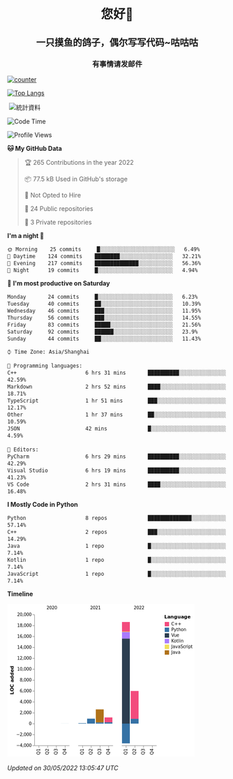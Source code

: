 

<!--
**kitUIN/kitUIN** is a ✨ _special_ ✨ repository because its `README.md` (this file) appears on your GitHub profile.

Here are some ideas to get you started:

- 🔭 I’m currently working on ...
- 🌱 I’m currently learning ...
- 👯 I’m looking to collaborate on ...
- 🤔 I’m looking for help with ...
- 💬 Ask me about ...
- 📫 How to reach me: ...
- 😄 Pronouns: ...
- ⚡ Fun fact: ...
-->
<h1 align="center">您好👋</h1>
<h2 align="center">一只摸鱼的鸽子，偶尔写写代码~咕咕咕</h2>
<h3 align="center">有事情请发邮件</h3>

[![counter](https://count.getloli.com/get/@KitUIN?theme=rule34)](https://count.getloli.com/)

[![Top Langs](https://github-readme-stats.vercel.app/api/top-langs/?username=kitUIN&show_icons=true&theme=gruvbox&locale=cn&layout=compact)](https://github.com/anuraghazra/github-readme-stats)

<p>&nbsp;<img align="center" src="https://github-readme-stats.vercel.app/api?username=kitUIN&show_icons=true&theme=gruvbox&locale=cn" alt="統計資料" /></p>


<!--START_SECTION:waka-->
![Code Time](http://img.shields.io/badge/Code%20Time-534%20hrs%2025%20mins-blue)

![Profile Views](http://img.shields.io/badge/Profile%20Views-10-blue)

**🐱 My GitHub Data** 

> 🏆 265 Contributions in the year 2022
 > 
> 📦 77.5 kB Used in GitHub's storage 
 > 
> 🚫 Not Opted to Hire
 > 
> 📜 24 Public repositories 
 > 
> 🔑 3 Private repositories  
 > 
**I'm a night 🦉** 

```text
🌞 Morning    25 commits     █░░░░░░░░░░░░░░░░░░░░░░░░   6.49% 
🌆 Daytime    124 commits    ████████░░░░░░░░░░░░░░░░░   32.21% 
🌃 Evening    217 commits    ██████████████░░░░░░░░░░░   56.36% 
🌙 Night      19 commits     █░░░░░░░░░░░░░░░░░░░░░░░░   4.94%

```
📅 **I'm most productive on Saturday** 

```text
Monday       24 commits     █░░░░░░░░░░░░░░░░░░░░░░░░   6.23% 
Tuesday      40 commits     ██░░░░░░░░░░░░░░░░░░░░░░░   10.39% 
Wednesday    46 commits     ███░░░░░░░░░░░░░░░░░░░░░░   11.95% 
Thursday     56 commits     ███░░░░░░░░░░░░░░░░░░░░░░   14.55% 
Friday       83 commits     █████░░░░░░░░░░░░░░░░░░░░   21.56% 
Saturday     92 commits     ██████░░░░░░░░░░░░░░░░░░░   23.9% 
Sunday       44 commits     ██░░░░░░░░░░░░░░░░░░░░░░░   11.43%

```


```text
⌚︎ Time Zone: Asia/Shanghai

💬 Programming languages: 
C++                      6 hrs 31 mins       ██████████░░░░░░░░░░░░░░░   42.59% 
Markdown                 2 hrs 52 mins       ████░░░░░░░░░░░░░░░░░░░░░   18.71% 
TypeScript               1 hr 51 mins        ███░░░░░░░░░░░░░░░░░░░░░░   12.17% 
Other                    1 hr 37 mins        ██░░░░░░░░░░░░░░░░░░░░░░░   10.59% 
JSON                     42 mins             █░░░░░░░░░░░░░░░░░░░░░░░░   4.59%

📝 Editors: 
PyCharm                  6 hrs 29 mins       ██████████░░░░░░░░░░░░░░░   42.29% 
Visual Studio            6 hrs 19 mins       ██████████░░░░░░░░░░░░░░░   41.23% 
VS Code                  2 hrs 31 mins       ████░░░░░░░░░░░░░░░░░░░░░   16.48%

```

**I Mostly Code in Python** 

```text
Python                   8 repos             ██████████████░░░░░░░░░░░   57.14% 
C++                      2 repos             ███░░░░░░░░░░░░░░░░░░░░░░   14.29% 
Java                     1 repo              █░░░░░░░░░░░░░░░░░░░░░░░░   7.14% 
Kotlin                   1 repo              █░░░░░░░░░░░░░░░░░░░░░░░░   7.14% 
JavaScript               1 repo              █░░░░░░░░░░░░░░░░░░░░░░░░   7.14%

```


**Timeline**

![Chart not found](https://raw.githubusercontent.com/kitUIN/kitUIN/main/charts/bar_graph.png) 


 *Updated on 30/05/2022 13:05:47 UTC*
<!--END_SECTION:waka-->
